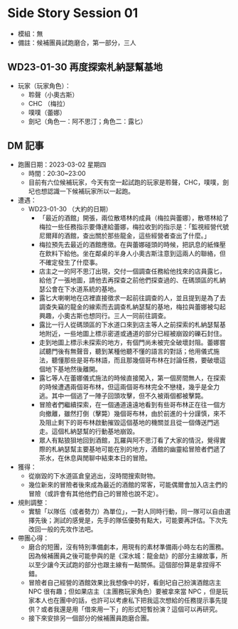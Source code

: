# Side Story Session 01

- 模組：無
- 備註：候補團員試跑磨合，第一部分，三人

## WD23-01-30 再度探索札納瑟幫基地

- 玩家（玩家角色）：
  - 聆聲（小奧古斯）
  - CHC （梅拉）
  - 噗噗（蕾娜）
  - 劍圮（角色一：阿不思汀；角色二：露匕）

## DM 記事

- 跑團日期：2023-03-02 星期四
  - 時間：20:30~23:00
  - 目前有六位候補玩家，今天有空一起試跑的玩家是聆聲，CHC，噗噗，劍圮也想認識一下候補玩家所以一起跑。
- 遭遇：
  - WD23-01-30 （大約的日期）
    - 「最近的酒館」開張，兩位散塔林的成員（梅拉與蕾娜），散塔林給了梅拉一些任務指示要傳達給蕾娜，梅拉收到的指示是：「監視經營代號尼爾拜的酒館，查出關於那些龍金，這些經營者查出了什麼。」
    - 梅拉預先去最近的酒館應徵。在與蕾娜碰頭的時候，把訊息的紙條壓在飲料下給他。坐在鄰桌的半身人小奧古斯注意到這兩人的聯絡，但不確定發生了什麼事。
    - 店主之一的阿不思汀出現，交付一個調查任務給他找來的店員露匕，給他了一張地圖，請他去再探查之前他們探查過的、在碼頭區的札納瑟公會在下水道系統的基地。
    - 露匕大喇喇地在店裡直接徵求一起前往調查的人，並且提到是為了去調查失竊的龍金的線索而去調查札納瑟幫的基地，梅拉與蕾娜被勾起興趣，小奧古斯也想同行。三人一同前往調查。
    - 露比一行人從碼頭區的下水道口來到店主等人之前探索的札納瑟幫基地附近，一些地圖上標示密道或通道的部分已經被崩毀的礫石封住。
    - 走到地圖上標示未探索的地方，有個門尚未被完全破壞封阻。蕾娜嘗試聽門後有無聲音，聽到某種他聽不懂的語言的對話；他用儀式施法，聽懂那些是哥布林語，而且那幾個哥布林在討論任務，要破壞這個地下基地然後離開。
    - 露匕等人在蕾娜儀式施法的時候直接闖入，第一個房間無人，在探索的時候遭遇兩個哥布林，但這兩個哥布林完全不戀棧，幾乎是全力逃。其中一個逃了一陣子回頭攻擊，但不久被兩個都被擊斃。
    - 冒險者們繼續探索，在一個通道遠遠地看到有些哥布林正在往一個方向撤離，雖然打倒（擊斃）幾個哥布林，由於前進的十分謹慎，來不及阻止剩下的哥布林啟動摧毀這個基地的機關並且從一個傳送門逃走。這個札納瑟幫的行動基地崩毀。
    - 眾人有點狼狽地回到酒館，瓦羅與阿不思汀看了大家的情況，覺得實際的札納瑟幫主要基地可能在別的地方，酒館的幽靈給冒險者們遞了茶水，在休息與閒聊中結束本日的冒險。
- 獲得：
  - 從崩毀的下水道區倉皇逃出，沒時間搜索財物。
  - 幾位新來的冒險者後來成為最近的酒館的常客，可能偶爾會加入店主們的冒險（或許會有其他他們自己的冒險也說不定）。
- 規則調整：
  - 實驗「以隊伍（或者勢力）為單位」，一對人同時行動，同一隊可以自由選擇先後；測試的感覺是，先手的隊伍優勢有點大，可能要再評估。下次先改回一般的先攻作法吧。
- 帶團心得：
  - 磨合的短團，沒有特別準備劇本，用現有的素材準備兩小時左右的團務。因為候補團員之後可能參與的是《深水城：龍金劫》的部分主線故事，所以至少讓今天試跑的部分也跟主線有一點關係。這個部份算是拿捏得不錯。
  - 冒險者自己經營的酒館效果比我想像中的好，看劍圮自己扮演酒館店主 NPC 很有趣；但如果店主（主團務玩家角色）要被拿來當 NPC ，但是玩家本人也在團中的話，也許可以考慮私下把我這次想給的任務提示事先提供？或者我還是用「借來用一下」的形式短暫扮演？這個可以再研究。
  - 接下來安排另一個部分的候補團員跑磨合團。
